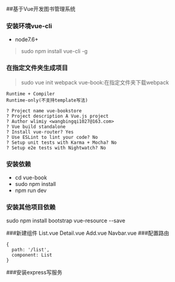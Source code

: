 ##基于Vue开发图书管理系统
### 安装环境vue-cli
- node7.6+
>sudo npm install vue-cli -g

### 在指定文件夹生成项目
>sudo vue init webpack vue-book:在指定文件夹下载webpack
```
Runtime + Compiler
Runtime-only(不支持template写法)
```
```
? Project name vue-bookstore
? Project description A Vue.js project
? Author wlimiy <wangbingqi1027@163.com>
? Vue build standalone
? Install vue-router? Yes
? Use ESLint to lint your code? No
? Setup unit tests with Karma + Mocha? No
? Setup e2e tests with Nightwatch? No
```
### 安装依赖
 - cd vue-book
 - sudo npm install
 - npm run dev
### 安装其他项目依赖
 sudo npm install bootstrap vue-resource --save

###新建组件
 List.vue
 Detail.vue
 Add.vue
 Navbar.vue
###配置路由
```
{
  path: '/list',
  component: List
}
```
###安装express写服务